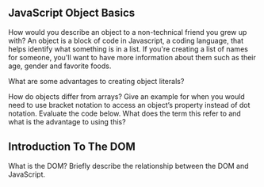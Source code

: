 ## JavaScript Object Basics

How would you describe an object to a non-technical friend you grew up with?
    An object is a block of code in Javascript, a coding language, that helps identify what something is in a list. If you're creating a list of names for someone, you'll want to have more information about them such as their age, gender and favorite foods.

What are some advantages to creating object literals?


How do objects differ from arrays?
Give an example for when you would need to use bracket notation to access an object’s property instead of dot notation.
Evaluate the code below. What does the term this refer to and what is the advantage to using this?

## Introduction To The DOM

What is the DOM?
Briefly describe the relationship between the DOM and JavaScript.

